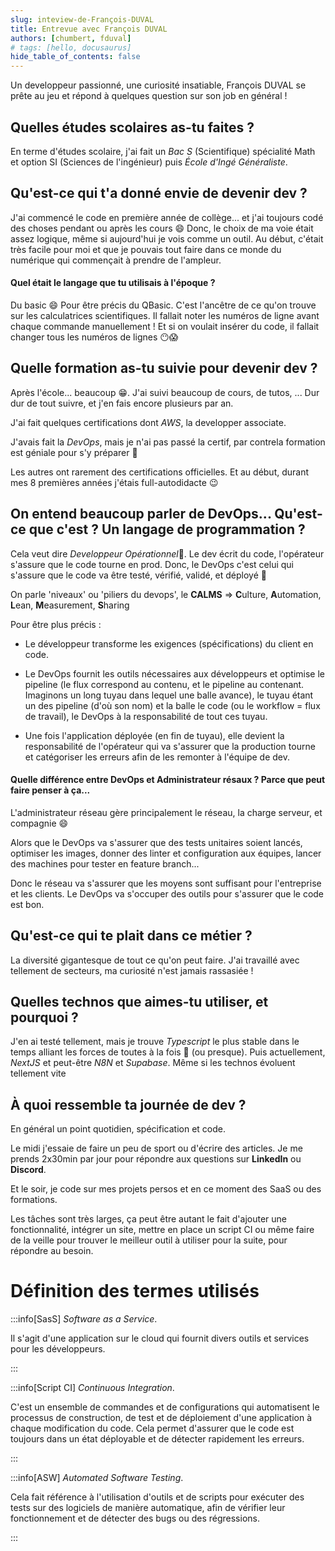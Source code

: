 ```yaml
---
slug: inteview-de-François-DUVAL
title: Entrevue avec François DUVAL
authors: [chumbert, fduval]
# tags: [hello, docusaurus]
hide_table_of_contents: false
---
```


Un developpeur passionné, une curiosité insatiable, François DUVAL se prête au jeu et répond à quelques question sur son job en général !

<!-- truncate -->

## Quelles études scolaires as-tu faites ?

En terme d'études scolaire, j'ai fait un _Bac S_ (Scientifique) spécialité Math et option SI (Sciences de l'ingénieur) puis _École d'Ingé Généraliste_.

## Qu'est-ce qui t'a donné envie de devenir dev ?

J'ai commencé le code en première année de collège... et j'ai toujours codé des choses pendant ou après les cours 😄
Donc, le choix de ma voie était assez logique, même si aujourd'hui je vois comme un outil. Au début, c'était très facile pour moi et que je pouvais tout faire dans ce monde du numérique qui commençait à prendre de l'ampleur.

#### Quel était le langage que tu utilisais à l'époque ?

Du basic 😄 Pour être précis du QBasic. C'est l'ancêtre de ce qu'on trouve sur les calculatrices scientifiques. Il fallait noter les numéros de ligne avant chaque commande manuellement ! Et si on voulait insérer du code, il fallait changer tous les numéros de lignes 😶😱

## Quelle formation as-tu suivie pour devenir dev ?

Après l'école... beaucoup 😁. J'ai suivi beaucoup de cours, de tutos, ... Dur dur de tout suivre, et j'en fais encore plusieurs par an.

J'ai fait quelques certifications dont _AWS_, la developper associate.

J'avais fait la _DevOps_, mais je n'ai pas passé la certif, par contrela formation est géniale pour s'y préparer 🙂

Les autres ont rarement des certifications officielles. Et au début, durant mes 8 premières années j'étais full-autodidacte 😉

## On entend beaucoup parler de DevOps... Qu'est-ce que c'est ? Un langage de programmation ?

Cela veut dire *Developpeur Opérationnel*🙂. Le dev écrit du code, l'opérateur s'assure que le code tourne en prod. Donc, le DevOps c'est celui qui s'assure que le code va être testé, vérifié, validé, et déployé 🙂

On parle 'niveaux' ou 'piliers du devops', le **CALMS** => **C**ulture, **A**utomation, **L**ean, **M**easurement, **S**haring

Pour être plus précis :

- Le développeur transforme les exigences (spécifications) du client en code.

- Le DevOps fournit les outils nécessaires aux développeurs et optimise le pipeline (le flux correspond au contenu, et le pipeline au contenant.
  Imaginons un long tuyau dans lequel une balle avance), le tuyau étant un des pipeline (d'où son nom) et la balle le code (ou le workflow = flux de travail), le DevOps à la responsabilité de tout ces tuyau.

- Une fois l'application déployée (en fin de tuyau), elle devient la responsabilité de l'opérateur qui va s'assurer que la production tourne et catégoriser les erreurs afin de les remonter à l'équipe de dev.

#### Quelle différence entre DevOps et Administrateur résaux ? Parce que peut faire penser à ça...

L'administrateur réseau gère principalement le réseau, la charge serveur, et compagnie 😄

Alors que le DevOps va s'assurer que des tests unitaires soient lancés, optimiser les images, donner des linter et configuration aux équipes, lancer des machines pour tester en feature branch...

Donc le réseau va s'assurer que les moyens sont suffisant pour l'entreprise et les clients. Le DevOps va s'occuper des outils pour s'assurer que le code est bon.

## Qu'est-ce qui te plait dans ce métier ?

La diversité gigantesque de tout ce qu'on peut faire. J'ai travaillé avec tellement de secteurs, ma curiosité n'est jamais rassasiée !

## Quelles technos que aimes-tu utiliser, et pourquoi ?

J'en ai testé tellement, mais je trouve _Typescript_ le plus stable dans le temps alliant les forces de toutes à la fois 🙂 (ou presque). Puis actuellement, _NextJS_ et peut-être _N8N_ et _Supabase_. Même si les technos évoluent tellement vite

## À quoi ressemble ta journée de dev ?

En général un point quotidien, spécification et code.

Le midi j'essaie de faire un peu de sport ou d'écrire des articles. Je me prends 2x30min par jour pour répondre aux questions sur **LinkedIn** ou **Discord**.

Et le soir, je code sur mes projets persos et en ce moment des SaaS ou des formations.

Les tâches sont très larges, ça peut être autant le fait d'ajouter une fonctionnalité, intégrer un site, mettre en place un script CI ou même faire de la veille pour trouver le meilleur outil à utiliser pour la suite, pour répondre au besoin.

# Définition des termes utilisés

:::info[SasS]
_Software as a Service_.

Il s'agit d'une application sur le cloud qui fournit divers outils et services pour les développeurs.

:::

:::info[Script CI]
_Continuous Integration_.

C'est un ensemble de commandes et de configurations qui automatisent le processus de construction, de test et de déploiement d'une application à chaque modification du code. Cela permet d'assurer que le code est toujours dans un état déployable et de détecter rapidement les erreurs.

:::

:::info[ASW]
_Automated Software Testing_.

Cela fait référence à l'utilisation d'outils et de scripts pour exécuter des tests sur des logiciels de manière automatique, afin de vérifier leur fonctionnement et de détecter des bugs ou des régressions.

:::
